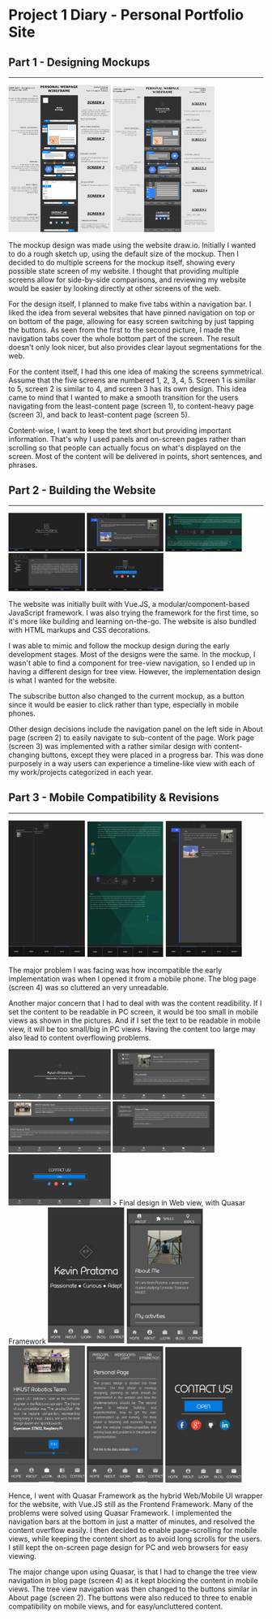 # Project 1 Diary - Personal Portfolio Site

## Part 1 - Designing Mockups
---
<img src="./part1-1.png" width="40%">
<img src="./part1-2.png" width="40%">

The mockup design was made using the website draw.io. Initially I wanted to do a rough sketch up, using the default size of the mockup. Then I decided to do multiple screens for the mockup itself, showing every possible state screen of my website. I thought that providing multiple screens allow for side-by-side comparisons, and reviewing my website would be easier by looking directly at other screens of the web.

For the design itself, I planned to make five tabs within a navigation bar. I liked the idea from several websites that have pinned navigation on top or on bottom of the page, allowing for easy screen switching by just tapping the buttons. As seen from the first to the second picture, I made the navigation tabs cover the whole bottom part of the screen. The result doesn't only look nicer, but also provides clear layout segmentations for the web.

For the content itself, I had this one idea of making the screens symmetrical. Assume that the five screens are numbered 1, 2, 3, 4, 5. Screen 1 is similar to 5, screen 2 is similar to 4, and screen 3 has its own design. This idea came to mind that I wanted to make a smooth transition for the users navigating from the least-content page (screen 1), to content-heavy page (screen 3), and back to least-content page (screen 5).

Content-wise, I want to keep the text short but providing important information. That's why I used panels and on-screen pages rather than scrolling so that people can actually focus on what's displayed on the screen. Most of the content will be delivered in points, short sentences, and phrases.

## Part 2 - Building the Website
---
<img src="./part2-1.png" width="30%">
<img src="./part2-2.png" width="30%">
<img src="./part2-3.png" width="30%">
<img src="./part2-4.png" width="30%">
<img src="./part2-5.png" width="30%">

The website was initially built with Vue.JS, a modular/component-based JavaScript framework. I was also trying the framework for the first time, so it's more like building and learning on-the-go. The website is also bundled with HTML markups and CSS decorations.

I was able to mimic and follow the mockup design during the early development stages. Most of the designs were the same. In the mockup, I wasn't able to find a component for tree-view navigation, so I ended up in having a different design for tree view. However, the implementation design is what I wanted for the website.

The subscribe button also changed to the current mockup, as a button since it would be easier to click rather than type, especially in mobile phones.

Other design decisions include the navigation panel on the left side in About page (screen 2) to easily navigate to sub-content of the page. Work page (screen 3) was implemented with a rather similar design with content-changing buttons, except they were placed in a progress bar. This was done purposely in a way users can experience a timeline-like view with each of my work/projects categorized in each year.

## Part 3 - Mobile Compatibility & Revisions
---
<img src="./part3-1.png" width="30%">
<img src="./part3-2.png" width="30%">
<img src="./part3-3.png" width="30%">

The major problem I was facing was how incompatible the early implementation was when I opened it from a mobile phone. The blog page (screen 4) was so cluttered an very unreadable.

Another major concern that I had to deal with was the content readibility. If I set the content to be readable in PC screen, it would be too small in mobile views as shown in the pictures. And if I set the text to be readable in mobile view, it will be too small/big in PC views. Having the content too large may also lead to content overflowing problems.

<img src="./part4-1.png" width="40%">
<img src="./part4-2.png" width="40%">
<img src="./part4-3.png" width="40%">
<img src="./part4-4.png" width="40%">
<img src="./part4-5.png" width="40%">
> Final design in Web view, with Quasar Framework

<img src="./part5-1.png" width="30%">
<img src="./part5-2.png" width="30%">
<img src="./part5-3.png" width="30%">
<img src="./part5-4.png" width="30%">
<img src="./part5-5.png" width="30%">

Hence, I went with Quasar Framework as the hybrid Web/Mobile UI wrapper for the website, with Vue.JS still as the Frontend Framework. Many of the problems were solved using Quasar Framework. I implemented the navigation bars at the bottom in just a matter of minutes, and resolved the content overflow easily. I then decided to enable page-scrolling for mobile views, while keeping the content short as to avoid long scrolls for the users. I still kept the on-screen page design for PC and web browsers for easy viewing.

The major change upon using Quasar, is that I had to change the tree view navigation in blog page (screen 4) as it kept blocking the content in mobile views. The tree view navigation was then changed to the buttons similar in About page (screen 2). The buttons were also reduced to three to enable compatibility on mobile views, and for easy/uncluttered content.
